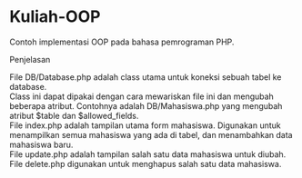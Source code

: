 # Kuliah-OOP
Contoh implementasi OOP pada bahasa pemrograman PHP.   

Penjelasan

File DB/Database.php adalah class utama untuk koneksi sebuah tabel ke database.  
Class ini dapat dipakai dengan cara mewariskan file ini dan mengubah beberapa atribut. 
Contohnya adalah DB/Mahasiswa.php yang mengubah atribut $table dan $allowed_fields.  
File index.php adalah tampilan utama form mahasiswa. Digunakan untuk menampilkan semua mahasiswa yang ada di tabel, dan menambahkan data mahasiswa baru.  
File update.php adalah tampilan salah satu data mahasiswa untuk diubah.  
File delete.php digunakan untuk menghapus salah satu data mahasiswa.
